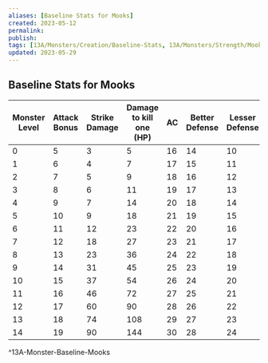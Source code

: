 ```yaml
---
aliases: [Baseline Stats for Mooks]
created: 2023-05-12
permalink: 
publish: 
tags: [13A/Monsters/Creation/Baseline-Stats, 13A/Monsters/Strength/Mooks]
updated: 2023-05-29
---
```


## Baseline Stats for Mooks

| Monster Level | Attack Bonus | Strike Damage | Damage to kill one (HP) | AC | Better Defense | Lesser Defense |
|---------------|--------------|---------------|-------------------------|----|----------------|----------------|
| 0             | 5            | 3             | 5                       | 16 | 14             | 10             |
| 1             | 6            | 4             | 7                       | 17 | 15             | 11             |
| 2             | 7            | 5             | 9                       | 18 | 16             | 12             |
| 3             | 8            | 6             | 11                      | 19 | 17             | 13             |
| 4             | 9            | 7             | 14                      | 20 | 18             | 14             |
| 5             | 10           | 9             | 18                      | 21 | 19             | 15             |
| 6             | 11           | 12            | 23                      | 22 | 20             | 16             |
| 7             | 12           | 18            | 27                      | 23 | 21             | 17             |
| 8             | 13           | 23            | 36                      | 24 | 22             | 18             |
| 9             | 14           | 31            | 45                      | 25 | 23             | 19             |
| 10            | 15           | 37            | 54                      | 26 | 24             | 20             |
| 11            | 16           | 46            | 72                      | 27 | 25             | 21             |
| 12            | 17           | 60            | 90                      | 28 | 26             | 22             |
| 13            | 18           | 74            | 108                     | 29 | 27             | 23             |
| 14            | 19           | 90            | 144                     | 30 | 28             | 24             |    
^13A-Monster-Baseline-Mooks
